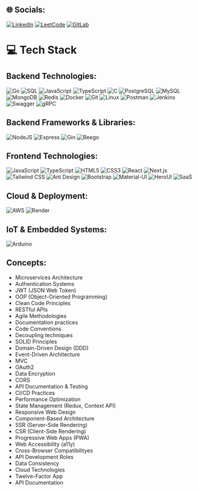 ## 🌐 Socials:
[![LinkedIn](https://img.shields.io/badge/LinkedIn-%230077B5.svg?logo=linkedin&logoColor=white)](https://linkedin.com/in/mariam-el-ashkar-a13405217/) 
[![LeetCode](https://img.shields.io/badge/LeetCode-%23FFA116.svg?logo=leetcode&logoColor=white)](https://leetcode.com/u/MariamElashkar/)
[![GitLab](https://img.shields.io/badge/GitLab-%23181717.svg?logo=gitlab&logoColor=white)](https://gitlab.mnt.group/mariam.elashkar)
# 💻 Tech Stack

## Backend Technologies:
![Go](https://img.shields.io/badge/go-%2300ADD8.svg?style=for-the-badge&logo=go&logoColor=white) ![SQL](https://img.shields.io/badge/sql-%2300ADD8.svg?style=for-the-badge&logo=sql&logoColor=white) ![JavaScript](https://img.shields.io/badge/javascript-%23323330.svg?style=for-the-badge&logo=javascript&logoColor=%23F7DF1E) ![TypeScript](https://img.shields.io/badge/typescript-%23007ACC.svg?style=for-the-badge&logo=typescript&logoColor=white) ![C](https://img.shields.io/badge/c-%2300599C.svg?style=for-the-badge&logo=c&logoColor=white) ![PostgreSQL](https://img.shields.io/badge/postgresql-%23336791.svg?style=for-the-badge&logo=postgresql&logoColor=white) ![MySQL](https://img.shields.io/badge/mysql-%2300f.svg?style=for-the-badge&logo=mysql&logoColor=white) ![MongoDB](https://img.shields.io/badge/mongodb-%2347A248.svg?style=for-the-badge&logo=mongodb&logoColor=white) ![Redis](https://img.shields.io/badge/redis-%23DC382D.svg?style=for-the-badge&logo=redis&logoColor=white) ![Docker](https://img.shields.io/badge/docker-%230db7ed.svg?style=for-the-badge&logo=docker&logoColor=white) ![Git](https://img.shields.io/badge/git-%23F05033.svg?style=for-the-badge&logo=git&logoColor=white) ![Linux](https://img.shields.io/badge/linux-%23FCC624.svg?style=for-the-badge&logo=linux&logoColor=black) ![Postman](https://img.shields.io/badge/Postman-FF6C37?style=for-the-badge&logo=postman&logoColor=white) ![Jenkins](https://img.shields.io/badge/jenkins-%23D24939.svg?style=for-the-badge&logo=jenkins&logoColor=white) ![Swagger](https://img.shields.io/badge/Swagger-%2385EA2D.svg?style=for-the-badge&logo=swagger&logoColor=black) ![gRPC](https://img.shields.io/badge/gRPC-%23F6C915.svg?style=for-the-badge&logo=grpc&logoColor=black)

## Backend Frameworks & Libraries:
![NodeJS](https://img.shields.io/badge/node.js-6DA55F?style=for-the-badge&logo=node.js&logoColor=white) ![Express](https://img.shields.io/badge/express-%23404d59.svg?style=for-the-badge&logo=express&logoColor=%2361DAFB) ![Gin](https://img.shields.io/badge/gin-%23000000.svg?style=for-the-badge&logo=gin&logoColor=white) ![Beego](https://img.shields.io/badge/beego-%2300B894.svg?style=for-the-badge&logo=beego&logoColor=white)

## Frontend Technologies:
![JavaScript](https://img.shields.io/badge/javascript-%23323330.svg?style=for-the-badge&logo=javascript&logoColor=%23F7DF1E) ![TypeScript](https://img.shields.io/badge/typescript-%23007ACC.svg?style=for-the-badge&logo=typescript&logoColor=white)
![HTML5](https://img.shields.io/badge/html5-%23E34F26.svg?style=for-the-badge&logo=html5&logoColor=white) ![CSS3](https://img.shields.io/badge/css3-%231572B6.svg?style=for-the-badge&logo=css3&logoColor=white) ![React](https://img.shields.io/badge/react-%2320232a.svg?style=for-the-badge&logo=react&logoColor=%2361DAFB) ![Next.js](https://img.shields.io/badge/next.js-%23000000.svg?style=for-the-badge&logo=next.js&logoColor=white) ![Tailwind CSS](https://img.shields.io/badge/Tailwind_CSS-%2338B2AC.svg?style=for-the-badge&logo=tailwind-css&logoColor=white) ![Ant Design](https://img.shields.io/badge/Ant%20Design-%230170FE.svg?style=for-the-badge&logo=ant-design&logoColor=white) ![Bootstrap](https://img.shields.io/badge/Bootstrap-%23563D7C.svg?style=for-the-badge&logo=bootstrap&logoColor=white) ![Material-UI](https://img.shields.io/badge/material%20ui-%230081CB.svg?style=for-the-badge&logo=mui&logoColor=white) ![HeroUI](https://img.shields.io/badge/Hero%20UI-%23000000.svg?style=for-the-badge&logo=heroicons&logoColor=white) ![SaaS](https://img.shields.io/badge/SaaS-%2345A9E0.svg?style=for-the-badge&logo=sass&logoColor=white)

## Cloud & Deployment:
![AWS](https://img.shields.io/badge/AWS-%23FF9900.svg?style=for-the-badge&logo=amazon-aws&logoColor=white) ![Render](https://img.shields.io/badge/Render-%2345A9E0.svg?style=for-the-badge&logo=render&logoColor=white)

## IoT & Embedded Systems:
![Arduino](https://img.shields.io/badge/-Arduino-00979D?style=for-the-badge&logo=Arduino&logoColor=white)

## Concepts:
- Microservices Architecture
- Authentication Systems
- JWT (JSON Web Token)
- OOP (Object-Oriented Programming)
- Clean Code Principles
- RESTful APIs
- Agile Methodologies
- Documentation practices
- Code Conventions
- Decoupling techniques
- SOLID Principles
- Domain-Driven Design (DDD)
- Event-Driven Architecture
- MVC
- OAuth2
- Data Encryption
- CORS
- API Documentation & Testing
- CI/CD Practices
- Performance Optimization
- State Management (Redux, Context API)
- Responsive Web Design
- Component-Based Architecture
- SSR (Server-Side Rendering)
- CSR (Client-Side Rendering)
- Progressive Web Apps (PWA)
- Web Accessibility (a11y)
- Cross-Browser Compatibilityes
- API Development Roles
- Data Consistency
- Cloud Technologies
- Twelve-Factor App
- API Documentation
